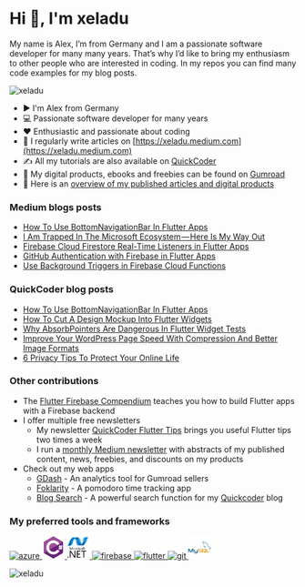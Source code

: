 # Hi 👋, I'm xeladu

My name is Alex, I’m from Germany and I am a passionate software developer for many many years. That’s why I’d like to bring my enthusiasm to other people who are interested in coding. In my repos you can find many code examples for my blog posts.

<p align="left"> <img src="https://komarev.com/ghpvc/?username=xeladu&label=Profile%20views&color=44ff00&style=plastic" alt="xeladu" /> </p>

- ▶  I'm Alex from Germany
- 💻 Passionate software developer for many years
- ❤  Enthusiastic and passionate about coding
- 📝 I regularly write articles on [https://xeladu.medium.com](https://xeladu.medium.com)
- ✍ All my tutorials are also available on [QuickCoder](https://quickcoder.org)
- 🏬 My digital products, ebooks and freebies can be found on [Gumroad](https://xeladu.gumroad.com)
- 📙 Here is an [overview of my published articles and digital products](https://xeladu.medium.com/%E2%84%B9-xeladus-info-point-find-quickly-what-you-need-bbe620e97d8c)

### Medium blogs posts
<!-- BLOG-POST-LIST:START -->
- [How To Use BottomNavigationBar In Flutter Apps](https://levelup.gitconnected.com/how-to-use-bottomnavigationbar-in-flutter-apps-57526d1a90c1?source=rss-ae1e6291afc3------2)
- [I Am Trapped In The Microsoft Ecosystem — Here Is My Way Out](https://long.sweet.pub/i-am-trapped-in-the-microsoft-ecosystem-here-is-my-way-out-3377a01af087?source=rss-ae1e6291afc3------2)
- [Firebase Cloud Firestore Real-Time Listeners in Flutter Apps](https://xeladu.medium.com/firebase-cloud-firestore-real-time-listeners-in-flutter-apps-bc946d9491bf?source=rss-ae1e6291afc3------2)
- [GitHub Authentication with Firebase in Flutter Apps](https://xeladu.medium.com/github-authentication-with-firebase-in-flutter-apps-700a6db2d667?source=rss-ae1e6291afc3------2)
- [Use Background Triggers in Firebase Cloud Functions](https://xeladu.medium.com/use-background-triggers-in-firebase-cloud-functions-75304d46f21d?source=rss-ae1e6291afc3------2)
<!-- BLOG-POST-LIST:END -->

### QuickCoder blog posts
<!-- QC-BLOG-POST-LIST:START -->
- [How To Use BottomNavigationBar In Flutter Apps](https://quickcoder.org/how-to-use-bottomnavigationbar-in-flutter-apps/?utm_source=rss&utm_medium=rss&utm_campaign=how-to-use-bottomnavigationbar-in-flutter-apps)
- [How To Cut A Design Mockup Into Flutter Widgets](https://quickcoder.org/how-to-cut-a-design-mockup-into-flutter-widgets/?utm_source=rss&utm_medium=rss&utm_campaign=how-to-cut-a-design-mockup-into-flutter-widgets)
- [Why AbsorbPointers Are Dangerous In Flutter Widget Tests](https://quickcoder.org/why-absorbpointers-are-dangerous-in-flutter-widget-tests/?utm_source=rss&utm_medium=rss&utm_campaign=why-absorbpointers-are-dangerous-in-flutter-widget-tests)
- [Improve Your WordPress Page Speed With Compression And Better Image Formats](https://quickcoder.org/improve-your-wordpress-page-speed/?utm_source=rss&utm_medium=rss&utm_campaign=improve-your-wordpress-page-speed)
- [6 Privacy Tips To Protect Your Online Life](https://quickcoder.org/six-privacy-tips-to-protect-your-online-life/?utm_source=rss&utm_medium=rss&utm_campaign=six-privacy-tips-to-protect-your-online-life)
<!-- QC-BLOG-POST-LIST:END -->

### Other contributions

- The [Flutter Firebase Compendium](https://flutter-firebase.quickcoder.org) teaches you how to build Flutter apps with a Firebase backend
- I offer multiple free newsletters
  - My newsletter [QuickCoder Flutter Tips](https://newsletters.quickcoder.org#flutter) brings you useful Flutter tips two times a week
  - I run a [monthly Medium newsletter](https://newsletters.quickcoder.org#medium) with abstracts of my published content, news, freebies, and discounts on my products
- Check out my web apps
  - [GDash](https://quickcoder.org/gdash) - An analytics tool for Gumroad sellers 
  - [Foklarity](https://foklarity.quickcoder.org) - A pomodoro time tracking app
  - [Blog Search](https://search.quickcoder.org) - A powerful search function for my [Quickcoder](https://quickcoder.org) blog

### My preferred tools and frameworks
 <p>
  <a href="https://azure.microsoft.com/en-in/" target="_blank" rel="noreferrer"> <img src="https://www.vectorlogo.zone/logos/microsoft_azure/microsoft_azure-icon.svg" alt="azure" width="40" height="40"/> </a> 
  <a href="https://www.w3schools.com/cs/" target="_blank" rel="noreferrer"> <img src="https://raw.githubusercontent.com/devicons/devicon/master/icons/csharp/csharp-original.svg" alt="csharp" width="40" height="40"/> </a> 
  <a href="https://dotnet.microsoft.com/" target="_blank" rel="noreferrer"> <img src="https://raw.githubusercontent.com/devicons/devicon/master/icons/dot-net/dot-net-original-wordmark.svg" alt="dotnet" width="40" height="40"/> </a> 
  <a href="https://firebase.google.com/" target="_blank" rel="noreferrer"> <img src="https://www.vectorlogo.zone/logos/firebase/firebase-icon.svg" alt="firebase" width="40" height="40"/> </a> 
  <a href="https://flutter.dev" target="_blank" rel="noreferrer"> <img src="https://www.vectorlogo.zone/logos/flutterio/flutterio-icon.svg" alt="flutter" width="40" height="40"/> </a> 
  <a href="https://git-scm.com/" target="_blank" rel="noreferrer"> <img src="https://www.vectorlogo.zone/logos/git-scm/git-scm-icon.svg" alt="git" width="40" height="40"/> </a> 
  <a href="https://www.mysql.com/" target="_blank" rel="noreferrer"> <img src="https://raw.githubusercontent.com/devicons/devicon/master/icons/mysql/mysql-original-wordmark.svg" alt="mysql" width="40" height="40"/> </a> 
  </p>
  
  <p><img src="https://github-readme-stats.vercel.app/api/top-langs?username=xeladu&show_icons=true&theme=synthwave&locale=en&layout=compact" alt="xeladu" /></p>
